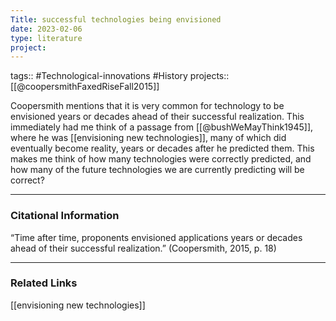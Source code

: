 ```yaml
---
Title: successful technologies being envisioned
date: 2023-02-06
type: literature
project:
---
```

tags:: #Technological-innovations #History 
projects::[[@coopersmithFaxedRiseFall2015]]

Coopersmith mentions that it is very common for technology to be envisioned years or decades ahead of their successful realization. This immediately had me think of a passage from [[@bushWeMayThink1945]], where he was [[envisioning new technologies]], many of which did eventually become reality, years or decades after he predicted them. This makes me think of how many technologies were correctly predicted, and how many of the future technologies we are currently predicting will be correct?

---
### Citational Information

“Time after time, proponents envisioned applications years or decades ahead of their successful realization.” (Coopersmith, 2015, p. 18) 

---

### Related Links

[[envisioning new technologies]]

